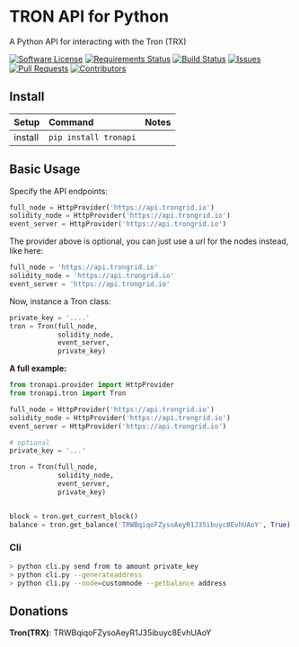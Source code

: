 # TRON API for Python
A Python API for interacting with the Tron (TRX)

[![Software License](https://img.shields.io/badge/license-Apache-brightgreen.svg?style=flat-square)](LICENSE)
[![Requirements Status](https://requires.io/github/iexbase/tron-api-python/requirements.svg?branch=master)](https://requires.io/github/iexbase/tron-api-python/requirements/?branch=master)
[![Build Status](https://api.travis-ci.com/iexbase/tron-api-python.svg?branch=master)](https://travis-ci.com/iexbase/tron-api-python)
[![Issues](https://img.shields.io/github/issues/iexbase/tron-api-python.svg)](https://github.com/iexbase/tron-api-python/issues)
[![Pull Requests](https://img.shields.io/github/issues-pr/iexbase/tron-api-python.svg)](https://github.com/iexbase/tron-api-python/pulls)
[![Contributors](https://img.shields.io/github/contributors/iexbase/tron-api-python.svg)](https://github.com/iexbase/tron-api-python/graphs/contributors)

## Install

| Setup   | Command             | Notes
| :------ | :------------------ | :---------
| install | `pip install tronapi`  |


## Basic Usage
Specify the API endpoints:

```python
full_node = HttpProvider('https://api.trongrid.io')
solidity_node = HttpProvider('https://api.trongrid.io')
event_server = HttpProvider('https://api.trongrid.io')
```

The provider above is optional, you can just use a url for the nodes instead, like here:

```python 
full_node = 'https://api.trongrid.io'
solidity_node = 'https://api.trongrid.io'
event_server = 'https://api.trongrid.io'
```

Now, instance a Tron class:

```python
private_key = '....'
tron = Tron(full_node, 
            solidity_node, 
            event_server, 
            private_key)         
```            

**A full example:**

```python
from tronapi.provider import HttpProvider
from tronapi.tron import Tron

full_node = HttpProvider('https://api.trongrid.io')
solidity_node = HttpProvider('https://api.trongrid.io')
event_server = HttpProvider('https://api.trongrid.io')

# optional
private_key = '...'

tron = Tron(full_node, 
            solidity_node, 
            event_server, 
            private_key)   


block = tron.get_current_block()
balance = tron.get_balance('TRWBqiqoFZysoAeyR1J35ibuyc8EvhUAoY', True)
```


### Cli
```bash
> python cli.py send from to amount private_key
> python cli.py --generateaddress
> python cli.py --node=customnode --getbalance address
```


## Donations
**Tron(TRX)**: TRWBqiqoFZysoAeyR1J35ibuyc8EvhUAoY
